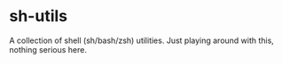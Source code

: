# sh-utils
A collection of shell (sh/bash/zsh) utilities. Just playing around with this, nothing serious here. 

